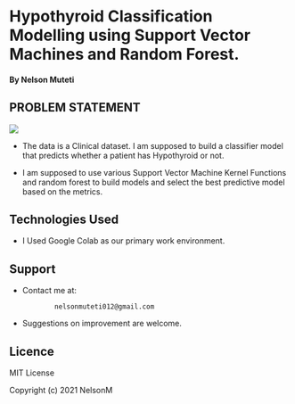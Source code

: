 # Hypothyroid Classification Modelling using Support Vector Machines and Random Forest.


#### By Nelson Muteti

## PROBLEM STATEMENT

<img src="https://encrypted-tbn0.gstatic.com/images?q=tbn:ANd9GcRESX820tLP2YZr6g-3pbFkCPRys-AkFJ3XgQ&usqp=CAU.png">


* The data is a Clinical dataset. I am supposed to build a classifier model that predicts whether a patient has Hypothyroid or not.

* I am supposed to use various Support Vector Machine Kernel Functions and random forest to build models and select the best predictive model based on the metrics.

## Technologies Used

* I Used Google Colab as our primary work environment.

## Support

* Contact me at:
     
              nelsonmuteti012@gmail.com
             



* Suggestions on improvement are welcome.

## Licence

MIT License

Copyright (c) 2021 NelsonM

